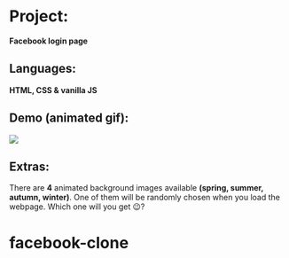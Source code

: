 # Project:
**Facebook login page**

## Languages:
**HTML, CSS & vanilla JS**

## Demo (animated gif):
<img src="https://github.com/cyberkumo/facebook-clone/blob/master/images/fbclone.gif" />

## Extras:
There are **4** animated background images available **(spring, summer, autumn, winter)**. One of them will be randomly chosen when you load the webpage. Which one will you get 😉?
# facebook-clone
